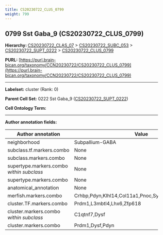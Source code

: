 ```yaml
---
title: CS20230722_CLUS_0799
weight: 799
---
```

## 0799 Sst Gaba_9 (CS20230722_CLUS_0799)
<b>Hierarchy: </b>
[CS20230722_CLAS_07](../CS20230722_CLAS_07) >
[CS20230722_SUBC_053](../CS20230722_SUBC_053) >
[CS20230722_SUPT_0222](../CS20230722_SUPT_0222) >
[CS20230722_CLUS_0799](../CS20230722_CLUS_0799)

**PURL:** [https://purl.brain-bican.org/taxonomy/CCN20230722/CS20230722_CLUS_0799](https://purl.brain-bican.org/taxonomy/CCN20230722/CS20230722_CLUS_0799)

---


**Labelset:** cluster (Rank: 0)

**Parent Cell Set:** 0222 Sst Gaba_9 ([CS20230722_SUPT_0222](../CS20230722_SUPT_0222))



**Cell Ontology Term:** 

[MARKER GENES.]: #


---

[TRANSFERRED ANNOTATIONS.]: #


[AUTHOR ANNOTATION FIELDS.]: #


**Author annotation fields:**

| Author annotation | Value |
|-------------------|-------|
|neighborhood|Subpallium-GABA|
|subclass.tf.markers.combo|None|
|subclass.markers.combo|None|
|supertype.markers.combo _within subclass_|None|
|supertype.markers.combo|None|
|anatomical_annotation|None|
|merfish.markers.combo|Crhbp,Pdyn,Klhl14,Col11a1,Pnoc,Syndig1l,Calb1,Slc32a1|
|cluster.TF.markers.combo|Prdm1,L3mbtl4,Lhx6,Zfp618|
|cluster.markers.combo _within subclass_|C1qtnf7,Dysf|
|cluster.markers.combo|Prdm1,Dysf,Pdyn|
